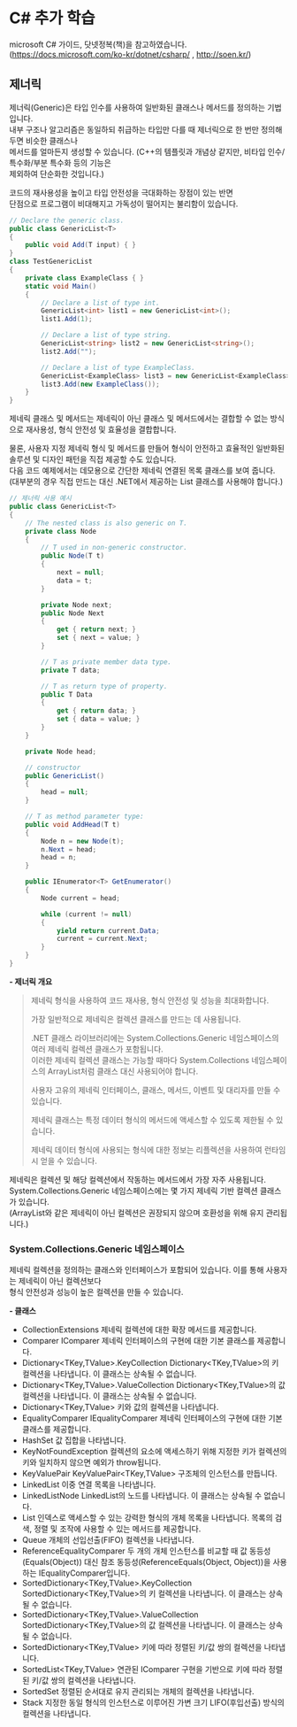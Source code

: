 # C# 추가 학습

microsoft C# 가이드, 닷넷정복(책)을 참고하였습니다.</br>
(https://docs.microsoft.com/ko-kr/dotnet/csharp/ , http://soen.kr/)

## 제너릭
제너릭(Generic)은 타입 인수를 사용하여 일반화된 클래스나 메서드를 정의하는 기법입니다.</br>
내부 구조나 알고리즘은 동일하되 취급하는 타입만 다를 때 제너릭으로 한 번만 정의해두면 비슷한 클래스나</br>
메서드를 얼마든지 생성할 수 있습니다. (C++의 템플릿과 개념상 같지만, 비타입 인수/특수화/부분 특수화 등의 기능은</br>
제외하여 단순화한 것입니다.)</br>

코드의 재사용성을 높이고 타입 안전성을 극대화하는 장점이 있는 반면</br>
단점으로 프로그램이 비대해지고 가독성이 떨어지는 불리함이 있습니다.

```csharp
// Declare the generic class.
public class GenericList<T>
{
    public void Add(T input) { }
}
class TestGenericList
{
    private class ExampleClass { }
    static void Main()
    {
        // Declare a list of type int.
        GenericList<int> list1 = new GenericList<int>();
        list1.Add(1);

        // Declare a list of type string.
        GenericList<string> list2 = new GenericList<string>();
        list2.Add("");

        // Declare a list of type ExampleClass.
        GenericList<ExampleClass> list3 = new GenericList<ExampleClass>();
        list3.Add(new ExampleClass());
    }
}
```

제네릭 클래스 및 메서드는 제네릭이 아닌 클래스 및 메서드에서는 결합할 수 없는 방식으로 재사용성, 형식 안전성 및 효율성을 결합합니다.</br>

물론, 사용자 지정 제네릭 형식 및 메서드를 만들어 형식이 안전하고 효율적인 일반화된 솔루션 및 디자인 패턴을 직접 제공할 수도 있습니다.</br>
다음 코드 예제에서는 데모용으로 간단한 제네릭 연결된 목록 클래스를 보여 줍니다.</br>
(대부분의 경우 직접 만드는 대신 .NET에서 제공하는 List<T> 클래스를 사용해야 합니다.) 

```csharp
// 제너릭 사용 예시
public class GenericList<T>
{
    // The nested class is also generic on T.
    private class Node
    {
        // T used in non-generic constructor.
        public Node(T t)
        {
            next = null;
            data = t;
        }

        private Node next;
        public Node Next
        {
            get { return next; }
            set { next = value; }
        }

        // T as private member data type.
        private T data;

        // T as return type of property.
        public T Data
        {
            get { return data; }
            set { data = value; }
        }
    }

    private Node head;

    // constructor
    public GenericList()
    {
        head = null;
    }

    // T as method parameter type:
    public void AddHead(T t)
    {
        Node n = new Node(t);
        n.Next = head;
        head = n;
    }

    public IEnumerator<T> GetEnumerator()
    {
        Node current = head;

        while (current != null)
        {
            yield return current.Data;
            current = current.Next;
        }
    }
}
```

__- 제너릭 개요__

> 제네릭 형식을 사용하여 코드 재사용, 형식 안전성 및 성능을 최대화합니다.</br>
> 
> 가장 일반적으로 제네릭은 컬렉션 클래스를 만드는 데 사용됩니다.</br>
> 
> .NET 클래스 라이브러리에는 System.Collections.Generic 네임스페이스의 여러 제네릭 컬렉션 클래스가 포함됩니다.</br>
> 이러한 제네릭 컬렉션 클래스는 가능할 때마다 System.Collections 네임스페이스의 ArrayList처럼 클래스 대신 사용되어야 합니다.</br>
> 
> 사용자 고유의 제네릭 인터페이스, 클래스, 메서드, 이벤트 및 대리자를 만들 수 있습니다.</br>
> 
> 제네릭 클래스는 특정 데이터 형식의 메서드에 액세스할 수 있도록 제한될 수 있습니다.</br>
> 
> 제네릭 데이터 형식에 사용되는 형식에 대한 정보는 리플렉션을 사용하여 런타임 시 얻을 수 있습니다.</br>
> 

제네릭은 컬렉션 및 해당 컬렉션에서 작동하는 메서드에서 가장 자주 사용됩니다.</br>
System.Collections.Generic 네임스페이스에는 몇 가지 제네릭 기반 컬렉션 클래스가 있습니다.</br>
(ArrayList와 같은 제네릭이 아닌 컬렉션은 권장되지 않으며 호환성을 위해 유지 관리됩니다.)


### System.Collections.Generic 네임스페이스

제네릭 컬렉션을 정의하는 클래스와 인터페이스가 포함되어 있습니다. 이를 통해 사용자는 제네릭이 아닌 컬렉션보다</br>
형식 안전성과 성능이 높은 컬렉션을 만들 수 있습니다.

__- 클래스__

- CollectionExtensions
제네릭 컬렉션에 대한 확장 메서드를 제공합니다.
- Comparer<T>
IComparer<T> 제네릭 인터페이스의 구현에 대한 기본 클래스를 제공합니다.
- Dictionary<TKey,TValue>.KeyCollection
Dictionary<TKey,TValue>의 키 컬렉션을 나타냅니다. 이 클래스는 상속될 수 없습니다.
- Dictionary<TKey,TValue>.ValueCollection
Dictionary<TKey,TValue>의 값 컬렉션을 나타냅니다. 이 클래스는 상속될 수 없습니다.
- Dictionary<TKey,TValue>
키와 값의 컬렉션을 나타냅니다.
- EqualityComparer<T>
IEqualityComparer<T> 제네릭 인터페이스의 구현에 대한 기본 클래스를 제공합니다.
- HashSet<T>
값 집합을 나타냅니다.
- KeyNotFoundException
컬렉션의 요소에 액세스하기 위해 지정한 키가 컬렉션의 키와 일치하지 않으면 예외가 throw됩니다.
- KeyValuePair
KeyValuePair<TKey,TValue> 구조체의 인스턴스를 만듭니다.
- LinkedList<T>
이중 연결 목록을 나타냅니다.
- LinkedListNode<T>
LinkedList<T>의 노드를 나타냅니다. 이 클래스는 상속될 수 없습니다.
- List<T>
인덱스로 액세스할 수 있는 강력한 형식의 개체 목록을 나타냅니다. 목록의 검색, 정렬 및 조작에 사용할 수 있는 메서드를 제공합니다.
- Queue<T>
개체의 선입선출(FIFO) 컬렉션을 나타냅니다.
- ReferenceEqualityComparer
두 개의 개체 인스턴스를 비교할 때 값 동등성(Equals(Object)) 대신 참조 동등성(ReferenceEquals(Object, Object))을 사용하는 IEqualityComparer<T>입니다.
- SortedDictionary<TKey,TValue>.KeyCollection
SortedDictionary<TKey,TValue>의 키 컬렉션을 나타냅니다. 이 클래스는 상속될 수 없습니다.
- SortedDictionary<TKey,TValue>.ValueCollection
SortedDictionary<TKey,TValue>의 값 컬렉션을 나타냅니다. 이 클래스는 상속될 수 없습니다.
- SortedDictionary<TKey,TValue>
키에 따라 정렬된 키/값 쌍의 컬렉션을 나타냅니다.
- SortedList<TKey,TValue>
연관된 IComparer<T> 구현을 기반으로 키에 따라 정렬된 키/값 쌍의 컬렉션을 나타냅니다.
- SortedSet<T>
정렬된 순서대로 유지 관리되는 개체의 컬렉션을 나타냅니다.
- Stack<T>
지정한 동일 형식의 인스턴스로 이루어진 가변 크기 LIFO(후입선출) 방식의 컬렉션을 나타냅니다.

